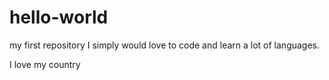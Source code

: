 # hello-world
my first repository
I simply would love to code and learn a lot of languages. 

I love  my country
